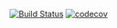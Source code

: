 [![Build Status](https://travis-ci.org/darkleaf/quester.svg?branch=master)](https://travis-ci.org/darkleaf/quester)
[![codecov](https://codecov.io/gh/darkleaf/quester/branch/master/graph/badge.svg)](https://codecov.io/gh/darkleaf/quester)
